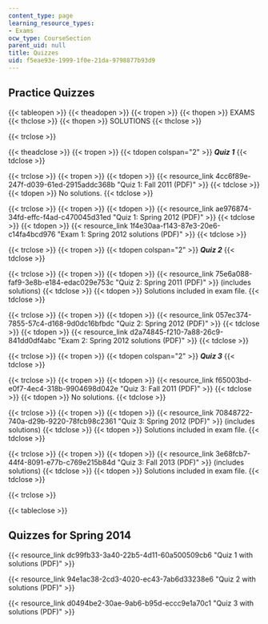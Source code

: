 ```yaml
---
content_type: page
learning_resource_types:
- Exams
ocw_type: CourseSection
parent_uid: null
title: Quizzes
uid: f5eae93e-1999-1f0e-21da-9798877b93d9
---
```


Practice Quizzes
----------------

{{< tableopen >}}
{{< theadopen >}}
{{< tropen >}}
{{< thopen >}}
EXAMS
{{< thclose >}}
{{< thopen >}}
SOLUTIONS
{{< thclose >}}

{{< trclose >}}

{{< theadclose >}}
{{< tropen >}}
{{< tdopen colspan="2" >}}
**_Quiz 1_**
{{< tdclose >}}

{{< trclose >}}
{{< tropen >}}
{{< tdopen >}}
{{< resource_link 4cc6f89e-247f-d039-61ed-2915addc368b "Quiz 1: Fall 2011 (PDF)" >}}
{{< tdclose >}}
{{< tdopen >}}
No solutions.
{{< tdclose >}}

{{< trclose >}}
{{< tropen >}}
{{< tdopen >}}
{{< resource_link ae976874-34fd-effc-f4ad-c470045d31ed "Quiz 1: Spring 2012 (PDF)" >}}
{{< tdclose >}}
{{< tdopen >}}
{{< resource_link 1f4e30aa-f143-87e3-20e6-c14fa4bcd976 "Exam 1: Spring 2012 solutions (PDF)" >}}
{{< tdclose >}}

{{< trclose >}}
{{< tropen >}}
{{< tdopen colspan="2" >}}
**_Quiz 2_**
{{< tdclose >}}

{{< trclose >}}
{{< tropen >}}
{{< tdopen >}}
{{< resource_link 75e6a088-faf9-3e8b-e184-edac029e753c "Quiz 2: Spring 2011 (PDF)" >}} (includes solutions)
{{< tdclose >}}
{{< tdopen >}}
Solutions included in exam file.
{{< tdclose >}}

{{< trclose >}}
{{< tropen >}}
{{< tdopen >}}
{{< resource_link 057ec374-7855-57c4-d168-9d0dc16bfbdc "Quiz 2: Spring 2012 (PDF)" >}}
{{< tdclose >}}
{{< tdopen >}}
{{< resource_link d2a74845-f210-7a88-26c9-841dd0df4abc "Exam 2: Spring 2012 solutions (PDF)" >}}
{{< tdclose >}}

{{< trclose >}}
{{< tropen >}}
{{< tdopen colspan="2" >}}
**_Quiz 3_**
{{< tdclose >}}

{{< trclose >}}
{{< tropen >}}
{{< tdopen >}}
{{< resource_link f65003bd-e0f7-4ec4-318b-9904698d042e "Quiz 3: Fall 2011 (PDF)" >}}
{{< tdclose >}}
{{< tdopen >}}
No solutions.
{{< tdclose >}}

{{< trclose >}}
{{< tropen >}}
{{< tdopen >}}
{{< resource_link 70848722-740a-d29b-9220-78fcb98c2361 "Quiz 3: Spring 2012 (PDF)" >}} (includes solutions)
{{< tdclose >}}
{{< tdopen >}}
Solutions included in exam file.
{{< tdclose >}}

{{< trclose >}}
{{< tropen >}}
{{< tdopen >}}
{{< resource_link 3e68fcb7-44f4-8091-e77b-c769e215b84d "Quiz 3: Fall 2013 (PDF)" >}} (includes solutions)
{{< tdclose >}}
{{< tdopen >}}
Solutions included in exam file.
{{< tdclose >}}

{{< trclose >}}

{{< tableclose >}}

Quizzes for Spring 2014
-----------------------

{{< resource_link dc99fb33-3a40-22b5-4d11-60a500509cb6 "Quiz 1 with solutions (PDF)" >}}

{{< resource_link 94e1ac38-2cd3-4020-ec43-7ab6d33238e6 "Quiz 2 with solutions (PDF)" >}}

{{< resource_link d0494be2-30ae-9ab6-b95d-eccc9e1a70c1 "Quiz 3 with solutions (PDF)" >}}